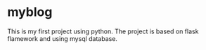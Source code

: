 myblog
======

This is my first project using python. The project is based on flask flamework and using mysql database.
